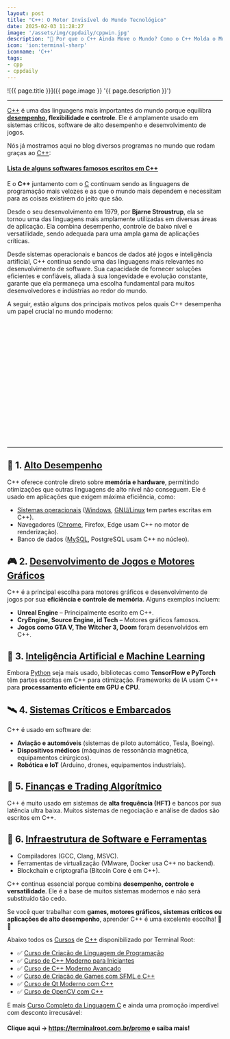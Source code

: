 ```yaml
---
layout: post
title: "C++: O Motor Invisível do Mundo Tecnológico"
date: 2025-02-03 11:28:27
image: '/assets/img/cppdaily/cppwin.jpg'
description: "🚀 Por que o C++ Ainda Move o Mundo? Como o C++ Molda o Mundo ao Nosso Redor."
icon: 'ion:terminal-sharp'
iconname: 'C++'
tags:
- cpp
- cppdaily
---
```


![{{ page.title }}]({{ page.image }} '{{ page.description }}')

---

[C++](https://terminalroot.com.br/mylang) é uma das linguagens mais importantes do mundo porque equilibra **[desempenho](https://terminalroot.com.br/2025/01/as-10-linguagens-de-programacao-mais-velozes-do-mundo.html), flexibilidade e controle**. Ele é amplamente usado em sistemas críticos, software de alto desempenho e desenvolvimento de jogos.

Nós já mostramos aqui no blog diversos programas no mundo que rodam graças ao [C++](https://terminalroot.com.br/tags#cpp):
#### [Lista de alguns softwares famosos escritos em C++](https://terminalroot.com.br/2021/03/lista-de-alguns-softwares-famosos-escritos-em-cpp.html)

E o **C++** juntamento com o [C](https://terminalroot.com.br/c) continuam sendo as linguagens de programação mais velozes e as que o mundo mais dependem e necessitam para as coisas existirem do jeito que são.

Desde o seu desenvolvimento em 1979, por **Bjarne Stroustrup**, ela se tornou uma das linguagens mais amplamente utilizadas em diversas áreas de aplicação. Ela combina desempenho, controle de baixo nível e versatilidade, sendo adequada para uma ampla gama de aplicações críticas. 

Desde sistemas operacionais e bancos de dados até jogos e inteligência artificial, C++ continua sendo uma das linguagens mais relevantes no desenvolvimento de software. Sua capacidade de fornecer soluções eficientes e confiáveis, aliada à sua longevidade e evolução constante, garante que ela permaneça uma escolha fundamental para muitos desenvolvedores e indústrias ao redor do mundo.

A seguir, estão alguns dos principais motivos pelos quais C++ desempenha um papel crucial no mundo moderno:


<!-- SQUARE - GAMES ROOT -->
<script async src="//pagead2.googlesyndication.com/pagead/js/adsbygoogle.js"></script>
<ins class="adsbygoogle"
style="display:inline-block;width:336px;height:280px"
data-ad-client="ca-pub-2838251107855362"
data-ad-slot="5351066970"></ins>
<script>
(adsbygoogle = window.adsbygoogle || []).push({});
</script>

---

## 🚀 1. [Alto Desempenho](https://terminalroot.com.br/2025/01/as-10-linguagens-de-programacao-mais-velozes-do-mundo.html)
C++ oferece controle direto sobre **memória e hardware**, permitindo otimizações que outras linguagens de alto nível não conseguem. Ele é usado em aplicações que exigem máxima eficiência, como:  
- [Sistemas operacionais](https://terminalroot.com.br/2021/09/serenityos-um-novo-sistema-operacional-feito-com-cpp.html) ([Windows](https://terminalroot.com.br/tags#windows), [GNU/Linux](https://terminalroot.com.br/tags#gnulinux) tem partes escritas em C++).  
- Navegadores ([Chrome](https://terminalroot.com.br/tags#chrome), Firefox, Edge usam C++ no motor de renderização).  
- Banco de dados ([MySQL](https://terminalroot.com.br/tags#mysql), PostgreSQL usam C++ no núcleo).  

## 🎮 2. [Desenvolvimento de Jogos e Motores Gráficos](https://terminalroot.com.br/games)
C++ é a principal escolha para motores gráficos e desenvolvimento de jogos por sua **eficiência e controle de memória**. Alguns exemplos incluem:  
- **Unreal Engine** – Principalmente escrito em C++.  
- **CryEngine, Source Engine, id Tech** – Motores gráficos famosos.  
- **Jogos como GTA V, The Witcher 3, Doom** foram desenvolvidos em C++.  

## 🤖 3. [Inteligência Artificial e Machine Learning](https://terminalroot.com.br/2021/03/8-ferramentas-para-processamento-de-linguagem-natural-em-cpp.html)
Embora [Python](https://terminalroot.com.br/2024/08/crie-bibliotecas-para-python-com-cpp-de-forma-mais-facil.html) seja mais usado, bibliotecas como **TensorFlow e PyTorch** têm partes escritas em C++ para otimização. Frameworks de IA usam C++ para **processamento eficiente em GPU e CPU**.  

## 🛰 4. [Sistemas Críticos e Embarcados](https://terminalroot.com.br/2024/04/10-livros-sobre-sistemas-embarcados-que-vale-a-pena-voce-ler.html)  
C++ é usado em software de:  
- **Aviação e automóveis** (sistemas de piloto automático, Tesla, Boeing).  
- **Dispositivos médicos** (máquinas de ressonância magnética, equipamentos cirúrgicos).  
- **Robótica e IoT** (Arduino, drones, equipamentos industriais).  

## 🏦 5. [Finanças e Trading Algorítmico](https://terminalroot.com.br/2021/02/gerencie-suas-contas-financeiras-pessoais-com-terminal-finances.html)
C++ é muito usado em sistemas de **alta frequência (HFT)** e bancos por sua latência ultra baixa. Muitos sistemas de negociação e análise de dados são escritos em C++.  

## 🔄 6. [Infraestrutura de Software e Ferramentas](https://terminalroot.com.br/2024/11/criei-minha-propria-linguagem-de-programacao.html)
- Compiladores (GCC, Clang, MSVC).  
- Ferramentas de virtualização (VMware, Docker usa C++ no backend).  
- Blockchain e criptografia (Bitcoin Core é em C++).  

C++ continua essencial porque combina **desempenho, controle e versatilidade**. Ele é a base de muitos sistemas modernos e não será substituído tão cedo. 

Se você quer trabalhar com **games, motores gráficos, sistemas críticos ou aplicações de alto desempenho**, aprender C++ é uma excelente escolha! 🚀🔥

Abaixo todos os [Cursos](https://terminalroot.com.br/promo) de [C++](https://terminalroot.com.br/cpp) disponibilizado por Terminal Root:

+ ✅ [Curso de Criação de Linguagem de Programação](https://terminalroot.com.br/mylang)
+ ✅ [Curso de C++ Moderno para Iniciantes](https://terminalroot.com.br/cpp)
+ ✅ [Curso de C++ Moderno Avançado](https://terminalroot.com.br/c++)
+ ✅ [Curso de Criação de Games com SFML e C++](https://terminalroot.com.br/sfml)
+ ✅ [Curso de Qt Moderno com C++](https://terminalroot.com.br/cpp)
+ ✅ [Curso de OpenCV com C++](https://terminalroot.com.br/opencv)

E mais [Curso Completo da Linguagem C](https://terminalroot.com.br/c) e ainda uma promoção imperdível com desconto irrecusável:
#### Clique aqui → <https://terminalroot.com.br/promo> e saiba mais!



